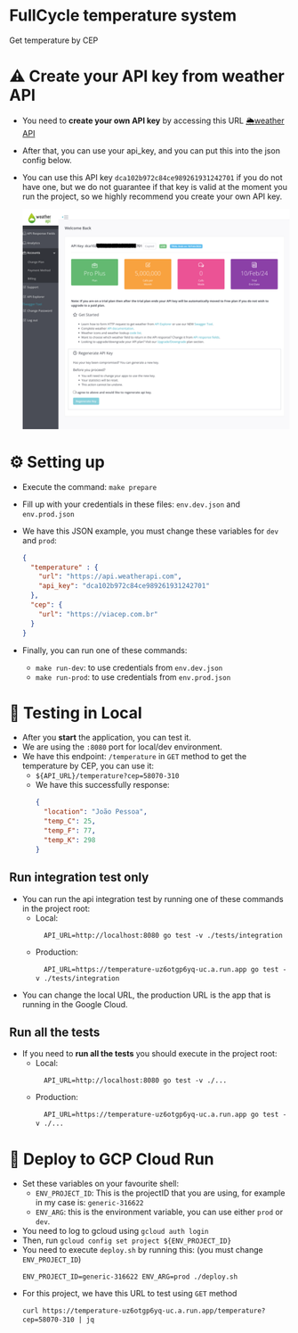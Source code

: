 # FullCycle temperature system

Get temperature by CEP

# ⚠️ Create your API key from weather API

- You need to **create your own API key** by accessing this URL [🌦️weather API](https://www.weatherapi.com/signup.aspx)
- After that, you can use your api_key, and you can put this into the json config below.
- You can use this API key `dca102b972c84ce989261931242701` if you do not have one, but we do not guarantee if that key
  is valid at the moment you run the project, so we highly recommend you create your own API key.

  ![img.png](img/01_weather_api.png)

# ⚙️ Setting up

- Execute the command: `make prepare`
- Fill up with your credentials in these files: `env.dev.json` and `env.prod.json`
- We have this JSON example, you must change these variables for `dev` and `prod`:
  ```json
  {
    "temperature" : {
      "url": "https://api.weatherapi.com",
      "api_key": "dca102b972c84ce989261931242701"
    },
    "cep": {
      "url": "https://viacep.com.br"
    }
  }
  ```

- Finally, you can run one of these commands:
    - `make run-dev`: to use credentials from `env.dev.json`
    - `make run-prod`: to use credentials from `env.prod.json`

# 🧪 Testing in Local

- After you **start** the application, you can test it.
- We are using the `:8080` port for local/dev environment.
- We have this endpoint: `/temperature` in `GET` method to get the temperature by CEP, you can use it:
    - `${API_URL}/temperature?cep=58070-310`
    - We have this successfully response:
      ```json
      {
        "location": "João Pessoa",
        "temp_C": 25,
        "temp_F": 77,
        "temp_K": 298
      }
      ```

## Run integration test only

- You can run the api integration test by running one of these commands in the project root:
    - Local:
      ```shell
        API_URL=http://localhost:8080 go test -v ./tests/integration
      ```
    - Production:
      ```shell
        API_URL=https://temperature-uz6otgp6yq-uc.a.run.app go test -v ./tests/integration
      ```
- You can change the local URL, the production URL is the app that is running in the Google Cloud.

## Run all the tests

- If you need to **run all the tests** you should execute in the project root:
    - Local:
      ```shell
        API_URL=http://localhost:8080 go test -v ./...
      ```
    - Production:
      ```shell
        API_URL=https://temperature-uz6otgp6yq-uc.a.run.app go test -v ./...
      ```

# 🚀 Deploy to GCP Cloud Run

- Set these variables on your favourite shell:
    - `ENV_PROJECT_ID`: This is the projectID that you are using, for example in my case is: `generic-316622`
    - `ENV_ARG`: this is the environment variable, you can use either `prod` or `dev`.
- You need to log to gcloud using `gcloud auth login`
- Then, run `gcloud config set project ${ENV_PROJECT_ID}`
- You need to execute `deploy.sh` by running this: (you must change `ENV_PROJECT_ID`)
  ```shell
  ENV_PROJECT_ID=generic-316622 ENV_ARG=prod ./deploy.sh
  ```
- For this project, we have this URL to test using `GET` method
  ```shell
  curl https://temperature-uz6otgp6yq-uc.a.run.app/temperature?cep=58070-310 | jq
  ```
